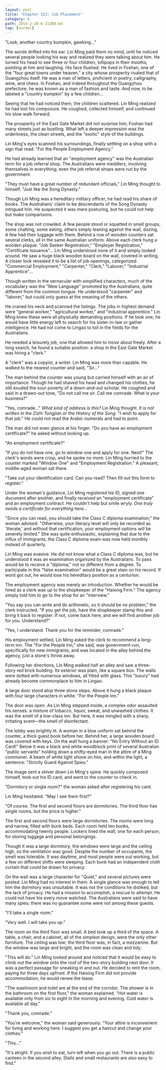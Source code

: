```yaml
---
layout: post
title: "Chapter 313: Job Placement"
category: 6
path: 2014-2-20-6-31300.md
tag: [normal]
---
```


"Look, another country bumpkin, gawking..."

The words drifted into his ear. Lin Ming paid them no mind, until he noticed several people looking his way and realized they were talking about him. He turned his head to see three or four children, lollipops in their mouths, pointing at him and laughing. His face flushed. He lived in Foshan, one of the "four great towns under heaven," a city whose prosperity rivaled that of Guangzhou itself. He was a man of letters, proficient in poetry, calligraphy, wine, and chess. In Foshan, and indeed throughout the Guangzhou prefecture, he was known as a man of fashion and taste. And now, to be labeled a "country bumpkin" by a few children...

Seeing that he had noticed them, the children scattered. Lin Ming realized he had lost his composure. He coughed, collected himself, and continued his slow walk forward.

The prosperity of the East Gate Market did not surprise him; Foshan had many streets just as bustling. What left a deeper impression was the orderliness, the clean streets, and the "exotic" style of the buildings.

Lin Ming's eyes scanned his surroundings, finally settling on a shop with a sign that read: "For the People Employment Agency."

He had already learned that an "employment agency" was the Australian term for a job referral shop. The Australians were meddlers, involving themselves in everything; even the job referral shops were run by the government.

"They must have a great number of redundant officials," Lin Ming thought to himself. "Just like the Song Dynasty."

Though Lin Ming was a hereditary military officer, he had read his share of books. The Australians' claim to be descendants of the Song Dynasty intrigued him. He suspected it was mere posturing, but he could not help but make comparisons.

The shop was not crowded. A few people stood or squatted in small groups, some chatting, some eating, others simply leaning against the wall, dozing. A few had their luggage with them. Behind a row of wooden counters sat several clerks, all in the same Australian uniform. Above each clerk hung a wooden plaque: "Job Seeker Registration," "Employer Registration," "Certificate Issuance"... Lin Ming understood none of it and simply looked around. He saw a huge black wooden board on the wall, covered in writing. A closer look revealed it to be a list of job openings, categorized: "Commercial Employment," "Carpenter," "Clerk," "Laborer," "Industrial Apprentice"...

Though written in the vernacular with simplified characters, much of the vocabulary was the "New Language" promoted by the Australians, quite different from the common tongue. He understood "carpenter" and "laborer," but could only guess at the meaning of the others.

He craned his neck and scanned the listings. The jobs in highest demand were "general worker," "agricultural worker," and "industrial apprentice." Lin Ming knew these were all physically demanding positions. If he took one, he would have little energy left to search for his sister-in-law or gather intelligence. He had not come to Lingao to toil in the fields for the Australians.

He needed a leisurely job, one that allowed him to move about freely. After a long search, he found a suitable position: a shop in the East Gate Market was hiring a "clerk."

A "clerk" was a copyist, a writer. Lin Ming was more than capable. He walked to the nearest counter and said, "Sir..."

The man behind the counter was young but carried himself with an air of importance. Though he had shaved his head and changed his clothes, he still exuded the sour poverty of a down-and-out scholar. He coughed and said in a drawn-out tone, "Do not call me sir. Call me comrade. What is your business?"

"Yes, comrade..." *What kind of address is this?* Lin Ming thought. *It is not written in the Zizhi Tongjian or the History of the Song.* "I wish to apply for that job." He could not read the Arabic numerals and had to point.

The man did not even glance at his finger. "Do you have an employment certificate?" he asked without looking up.

"An employment certificate?"

"If you do not have one, go to window one and apply for one. Next!" The clerk's words were crisp, and he spoke no more. Lin Ming hurried to the counter marked "Window One" and "Employment Registration." A pleasant, middle-aged woman sat there.

"Take out your identification card. Can you read? Then fill out this form to register."

Under the woman's guidance, Lin Ming registered his ID, signed one document after another, and finally received an "employment certificate" and an employment contract. He couldn't help but smile wryly. *One truly needs a certificate for everything here...*

"Since you can read, you should take the Class C diploma examination," the woman advised. "Otherwise, your literacy level will only be recorded as 'literate,' and without that certification, your employment options will be severely limited." She was quite enthusiastic, explaining that due to the influx of immigrants, the Class C diploma exam was now held monthly instead of quarterly.

Lin Ming was evasive. He did not know what a Class C diploma was, but he understood it was an examination organized by the Australians. To pass would be to receive a "diploma," not so different from a degree. To participate in this "false examination" would be a great stain on his record. If word got out, he would lose his hereditary position as a centurion.

The employment agency was merely an introduction. Whether he would be hired as a clerk was up to the shopkeeper of the "Haixing Firm." The agency simply told him to go to the shop for an "interview."

"You say you can write and do arithmetic, so it should be no problem," the clerk instructed. "If you get the job, have the shopkeeper stamp this and bring it back to register. If not, come back here, and we will find another job for you. Understand?"

"Yes, I understand. Thank you for the reminder, comrade."

His employment settled, Lin Ming asked the clerk to recommend a long-term inn. The "For the People Inn," she said, was government-run, specifically for new immigrants, and was located in the alley behind the agency, just a stone's throw away.

Following her directions, Lin Ming walked half an alley and saw a three-story red brick building. Its exterior was plain, like a square box. The walls were dotted with numerous windows, all fitted with glass. This "luxury" had already become commonplace to him in Lingao.

A large door stood atop three stone steps. Above it hung a black plaque with four large characters in white: "For the People Inn."

The door was open. As Lin Ming stepped inside, a complex odor assaulted his senses: a mixture of tobacco, liquor, sweat, and unwashed clothes. It was the smell of a low-class inn. But here, it was mingled with a sharp, irritating scent—the smell of disinfectant.

The lobby was brightly lit. A woman in a blue uniform sat behind the counter, a thick guest book before her. Behind her, a large wooden board was covered with keys. On the wall hung a banner: "No Entry Without an ID Card!" Below it was a black and white woodblock print of several Australian "public servants" holding down a shifty-eyed man in the attire of a Ming commoner. A beam of white light shone on him, and within the light, a sentence: "Strictly Guard Against Spies."

The image sent a shiver down Lin Ming's spine. He quickly composed himself, took out his ID card, and went to the counter to check in.

"Dormitory or single room?" the woman asked after registering his card.

Lin Ming hesitated. "May I see them first?"

"Of course. The first and second floors are dormitories. The third floor has single rooms, but the price is higher."

The first and second floors were large dormitories. The rooms were long and narrow, filled with bunk beds. Each room held ten bunks, accommodating twenty people. Lockers lined the wall, one for each person, for storing luggage and personal belongings.

Though it was a large dormitory, the windows were large and the ceiling high, so the ventilation was good. Despite the number of occupants, the smell was tolerable. It was daytime, and most people were out working, but a few on different shifts were sleeping. Each bunk had an independent cloth curtain that could be drawn for privacy.

On the wall was a large character for "Quiet," and several pictures were posted. Lin Ming had no interest in them. A single glance was enough to tell him the dormitory was unsuitable. It was not the conditions he disliked, but the lack of privacy. He had a mission to accomplish, a rescue to attempt. He could not have his every move watched. The Australians were said to have many spies; there was no guarantee some were not among these guests.

"I'll take a single room."

"Very well. I will take you up."

The room on the third floor was small. A bed took up a third of the space. A table, a chair, and a cabinet, all of the simplest design, were the only other furniture. The ceiling was low; the third floor was, in fact, a mezzanine. But the window was large and bright, and the room was clean and tidy.

"This will do." Lin Ming looked around and noticed that it would be easy to climb out the window onto the roof of the two-story building next door. It was a perfect passage for sneaking in and out. He decided to rent the room, paying for three days upfront. If the Haixing Firm did not provide accommodation, he would renew the lease.

"The washroom and toilet are at the end of the corridor. The shower is in the bathroom on the first floor," the woman explained. "Hot water is available only from six to eight in the morning and evening. Cold water is available all day."

"Thank you, comrade."

"You're welcome," the woman said generously. "Your attire is inconvenient for living and working here. I suggest you get a haircut and change your clothes."

"This..."

"It's alright. If you wish to eat, turn left when you go out. There is a public canteen in the second alley. Stalls and small restaurants are also easy to find."